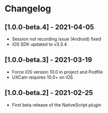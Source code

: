 # Changelog

## [1.0.0-beta.4] - 2021-04-05

- Session not recording issue (Android) fixed
- iOS SDK updated to v3.3.4

## [1.0.0-beta.3] - 2021-03-19

- Force iOS version 10.0 in project and Podfile
- UXCam requires 10.0+ on iOS

## [1.0.0-beta.2] - 2021-02-25

- First beta release of the NativeScript plugin
